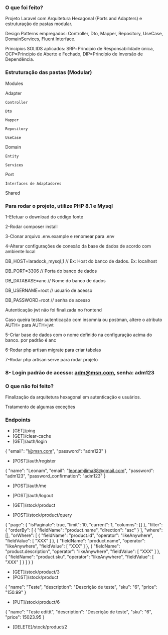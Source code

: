 ### O que foi feito?

Projeto Laravel com Arquitetura Hexagonal (Ports and Adapters) e estruturação de pastas modular.

Design Patterns empregados: Controller, Dto, Mapper, Repository, UseCase, DomainServices, Fluent Interface.

Princípios SOLIDS aplicados: SRP=Princípio de Responsabilidade única, OCP=Princípio de Aberto e Fechado, DIP=Princípio de Inversão de Dependência.


### Estruturação das pastas (Modular)

Modules

  Adapter
  
    Controller
    
    Dto
    
    Mapper
    
    Repository
    
    UseCase
    
  Domain
  
    Entity
    
    Services
    
  Port
  
    Interfaces de Adaptadores
    
Shared


### Para rodar o projeto, utilize PHP 8.1 e Mysql

1-Efetuar o download do código fonte

2-Rodar composer install

3-Clonar arquivo .env.example e renomear para .env

4-Alterar configurações de conexão da base de dados de acordo com ambiente local


DB_HOST=laradock_mysql_1 // Ex: Host do banco de dados. Ex: localhost

DB_PORT=3306 // Porta do banco de dados

DB_DATABASE=anc // Nome do banco de dados

DB_USERNAME=root // usuario de acesso

DB_PASSWORD=root // senha de acesso


Autenticação jwt não foi finalizada no frontend

Caso queira testar autenticação com insomnia ou postman, altere o atributo AUTH= para AUTH=jwt

5-Criar base de dados com o nome definido na configuração acima do banco. por padrão é anc

6-Rodar php artisan migrate para criar tabelas

7-Rodar php artisan serve para rodar projeto

### 8- Login padrão de acesso: adm@msn.com, senha: adm123


### O que não foi feito?

Finalização da arquitetura hexagonal em autenticação e usuários.

Tratamento de algumas exceções


### Endpoints
* [GET]/ping
* [GET]/clear-cache
* [GET]/auth/login

{
"email": "l@msn.com",
"password": "adm123"
}

* [POST]/auth/register

{
	"name": "Leonam",
	"email": "leonamjlima88@gmail.com",
	"password": "adm123",
	"password_confirmation": "adm123"
}

* [POST]/auth/me
* [POST]/auth/logout


* [GET]/stock/product
* [POST]/stock/product/query

{
  "page": {
    "isPaginate": true,
    "limit": 10,
    "current": 1,
    "columns": []
  },
  "filter": {
    "orderBy": [
      {
        "fieldName": "product.name",
        "direction": "asc"
      }
    ],
    "where": [],
    "orWhere": [
      {
        "fieldName": "product.id",
        "operator": "likeAnywhere",
        "fieldValue": [
          "XXX"
        ]
      },
      {
        "fieldName": "product.name",
        "operator": "likeAnywhere",
        "fieldValue": [
          "XXX"
        ]
      },
      {
        "fieldName": "product.description",
        "operator": "likeAnywhere",
        "fieldValue": [
          "XXX"
        ]
      },
      {
        "fieldName": "product.sku",
        "operator": "likeAnywhere",
        "fieldValue": [
          "XXX"
        ]
      }
    ]
  }
}

* [GET]/stock/product/3
* [POST]/stock/product

{
	"name": "Teste",
	"description": "Descrição de teste",
	"sku": "6",
	"price": "150.99"
}

* [PUT]/stock/product/6

{
	"name": "Teste edittt",
	"description": "Descrição de teste",
	"sku": "6",
	"price": 15023.95
}

* [DELETE]/stock/product/2

